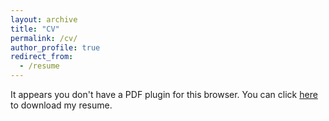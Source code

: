 ```yaml
---
layout: archive
title: "CV"
permalink: /cv/
author_profile: true
redirect_from:
  - /resume
---
```


<object data="{{ site.url }}{{ site.baseurl }}/files/CV.pdf" width="1000" height="1000" type="application/pdf"></object>

<object data="{{ site.url }}{{ site.baseurl }}/files/CV.pdf" type="application/pdf" width="1000" height="1430"> 
  <p>It appears you don't have a PDF plugin for this browser. You can click <a href="{{ site.url }}{{ site.baseurl }}/files/CV.pdf">  here</a> to download my resume. </p>  
</object>

<!--
{% include base_path %}

---

## Education

* PhD candidate in NLP, Sorbonne University, now
* Master's degree in Computer Science and Language, Sorbonne University, 2022
* Bachelor's degree in Language Science, Sorbonne University, 2020

---

## Work experience

* Internship as data scientist , Malakoff Humanis, 2022
* Internship as corpus annotator, Sorbonne University, 2021
* Internship as data visualizer, Sorbonne University, 2020
* Technical manager of a student newsletter, Sorbonne University, 2020
  
---

## Skills

* **Computer languages :** Python, SQL, HTML, CSS, LaTeX, Java
* **NLP tools :** Unitex, TXM, Gate, Antconc
* **Database tools :** Neo4j, MongoDB, Protégé
* **Search engines :** Solr, ElasticSearch, Kibana
* **Other softwares :** R, Praat, Notion, Github
* **Other skills :** Markdown, Linguistics, Deep learning, Machine learning, transformers, sklearn

---

## Publications

See [Publications](https://julienbez.github.io/publications/)

---

## Teaching

See [Teaching](https://julienbez.github.io/teaching/)
-->